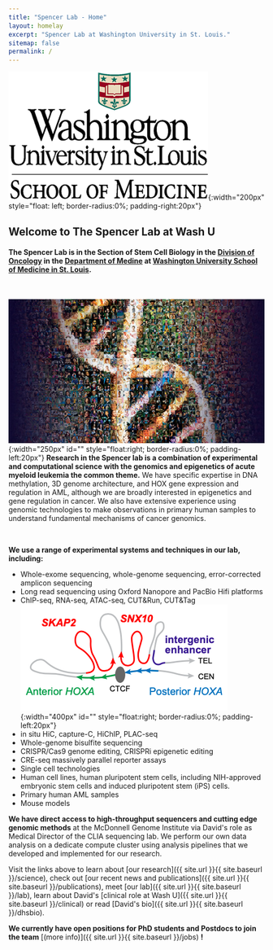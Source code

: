 ```yaml
---
title: "Spencer Lab - Home"
layout: homelay
excerpt: "Spencer Lab at Washington University in St. Louis."
sitemap: false
permalink: /
---
```


![cap](/images/logopic/wusm.png){:width="200px"
style="float: left; border-radius:0%; padding-right:20px"}

## Welcome to The Spencer Lab at Wash U ##

#### The Spencer Lab is in the Section of Stem Cell Biology in the [Division of Oncology](https://oncology.wustl.edu/) in the [Department of Medine](https://internalmedicine.wustl.edu/) at [Washington University School of Medicine in St. Louis](https://medicine.wustl.edu/). ####

<br/>

![Human Genome](/images/respic/humangenome.jpg){:width="250px"
  id="" style="float:right; border-radius:0%; padding-left:20px"} **Research in the Spencer lab is a combination of experimental and
  computational science with the genomics and epigenetics of acute
  myeloid leukemia the common theme.** We
  have specific expertise in DNA methylation, 3D genome architecture, and
  HOX gene expression and regulation in AML, although we are broadly interested in
  epigenetics and gene regulation in cancer. We also have extensive
  experience using genomic technologies to make observations in
  primary human samples to understand fundamental mechanisms of
  cancer genomics.

<br/>

**We use a range of experimental systems and techniques in our lab, including:**
  * Whole-exome sequencing, whole-genome sequencing, error-corrected
    amplicon sequencing
  * Long read sequencing using Oxford Nanopore and PacBio Hifi platforms
  * ChIP-seq, RNA-seq, ATAC-seq, CUT&Run, CUT&Tag ![HOXA locus](/images/respic/hoxamodel.png){:width="400px"
  id="" style="float:right; border-radius:0%; padding-left:20px"} 
  * in situ HiC, capture-C, HiChIP, PLAC-seq
  * Whole-genome bisulfite sequencing
  * CRISPR/Cas9 genome editing, CRISPRi epigenetic editing
  * CRE-seq massively parallel reporter assays
  * Single cell technologies
  * Human cell lines, human pluripotent stem cells, including NIH-approved embryonic
  stem cells and induced pluripotent stem (iPS) cells.
  * Primary human AML samples
  * Mouse models

**We have direct access to high-throughput sequencers and cutting edge
genomic methods** at the McDonnell Genome Institute via David's role as
Medical Director of the CLIA sequencing lab. We perform our own data analysis on a dedicate compute cluster using
analysis pipelines that we developed and implemented for our
research.

Visit the links above to learn about [our research]({{ site.url
}}{{ site.baseurl }}/science), check out [our recent news and publications]({{ site.url }}{{ site.baseurl }}/publications), meet [our lab]({{ site.url }}{{ site.baseurl }}/lab), learn about David's [clinical role at Wash U]({{ site.url }}{{ site.baseurl }}/clinical) or read [David's bio]({{ site.url }}{{ site.baseurl }}/dhsbio).

**We currently have open positions for PhD students and Postdocs to join the team** [(more info)]({{ site.url }}{{ site.baseurl }}/jobs) **!**
